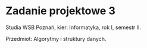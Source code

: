 # Zadanie projektowe 3

Studia WSB Poznań, kier: Informatyka, rok I, semestr II.

Przedmiot: Algorytmy i struktury danych.

